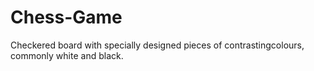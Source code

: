 # Chess-Game
Checkered board with specially designed pieces of contrastingcolours, commonly white and black.
